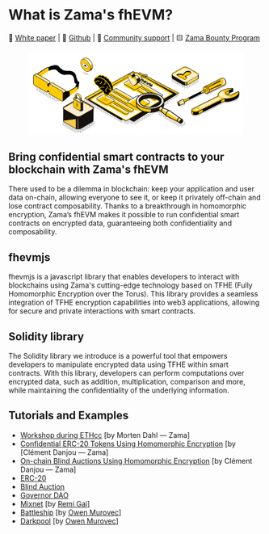 # What is Zama's fhEVM?

📙 [White paper](https://github.com/zama-ai/fhevm/blob/main/fhevm-whitepaper.pdf) | 📁 [Github](https://github.com/zama-ai/fhevm) | 💛 [Community support](https://zama.ai/community) | 🟨 [Zama Bounty Program](https://github.com/zama-ai/bounty-program)

<figure><img src=".gitbook/assets/Zama (3).png" alt=""><figcaption></figcaption></figure>

## Bring confidential smart contracts to your blockchain with Zama's fhEVM

There used to be a dilemma in blockchain: keep your application and user data on-chain, allowing everyone to see it, or keep it privately off-chain and lose contract composability. Thanks to a breakthrough in homomorphic encryption, Zama’s fhEVM makes it possible to run confidential smart contracts on encrypted data, guaranteeing both confidentiality and composability.

## fhevmjs

fhevmjs is a javascript library that enables developers to interact with blockchains using Zama's cutting-edge technology based on TFHE (Fully Homomorphic Encryption over the Torus). This library provides a seamless integration of TFHE encryption capabilities into web3 applications, allowing for secure and private interactions with smart contracts.

## Solidity library

The Solidity library we introduce is a powerful tool that empowers developers to manipulate encrypted data using TFHE within smart contracts. With this library, developers can perform computations over encrypted data, such as addition, multiplication, comparison and more, while maintaining the confidentiality of the underlying information.

## Tutorials and Examples

- [Workshop during ETHcc](https://www.youtube.com/watch?v=eivfVykPP8U) \[by Morten Dahl — Zama]
- [Confidential ERC-20 Tokens Using Homomorphic Encryption](https://www.zama.ai/post/confidential-erc-20-tokens-using-homomorphic-encryption) \[by \[Clément Danjou — Zama]
- [On-chain Blind Auctions Using Homomorphic Encryption](https://www.zama.ai/post/on-chain-blind-auctions-using-homomorphic-encryption) \[by Clément Danjou — Zama]
- [ERC-20](https://github.com/zama-ai/fhevm-solidity/blob/main/examples/EncryptedERC20.sol)
- [Blind Auction](https://github.com/zama-ai/fhevm-solidity/blob/main/examples/BlindAuction.sol)
- [Governor DAO](https://github.com/zama-ai/fhevm-solidity/tree/main/examples/Governor)
- [Mixnet](https://github.com/anonymousGifter/mixnet-core) \[by [Remi Gai](https://github.com/remi-gai)]
- [Battleship](https://github.com/battleship-fhevm/battleship-hardhat) \[by [Owen Murovec](https://github.com/omurovec)]
- [Darkpool](https://github.com/omurovec/fhe-darkpools) \[by [Owen Murovec](https://github.com/omurovec)]
